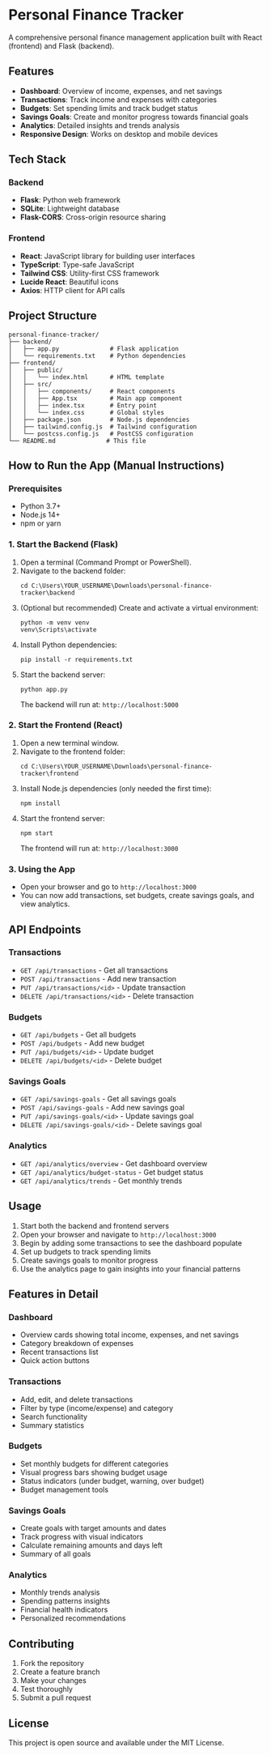 # Personal Finance Tracker

A comprehensive personal finance management application built with React (frontend) and Flask (backend).

## Features

- **Dashboard**: Overview of income, expenses, and net savings
- **Transactions**: Track income and expenses with categories
- **Budgets**: Set spending limits and track budget status
- **Savings Goals**: Create and monitor progress towards financial goals
- **Analytics**: Detailed insights and trends analysis
- **Responsive Design**: Works on desktop and mobile devices

## Tech Stack

### Backend
- **Flask**: Python web framework
- **SQLite**: Lightweight database
- **Flask-CORS**: Cross-origin resource sharing

### Frontend
- **React**: JavaScript library for building user interfaces
- **TypeScript**: Type-safe JavaScript
- **Tailwind CSS**: Utility-first CSS framework
- **Lucide React**: Beautiful icons
- **Axios**: HTTP client for API calls

## Project Structure

```
personal-finance-tracker/
├── backend/
│   ├── app.py              # Flask application
│   └── requirements.txt    # Python dependencies
├── frontend/
│   ├── public/
│   │   └── index.html      # HTML template
│   ├── src/
│   │   ├── components/     # React components
│   │   ├── App.tsx         # Main app component
│   │   ├── index.tsx       # Entry point
│   │   └── index.css       # Global styles
│   ├── package.json        # Node.js dependencies
│   ├── tailwind.config.js  # Tailwind configuration
│   └── postcss.config.js   # PostCSS configuration
└── README.md              # This file
```

## How to Run the App (Manual Instructions)

### Prerequisites
- Python 3.7+
- Node.js 14+
- npm or yarn

### 1. Start the Backend (Flask)

1. Open a terminal (Command Prompt or PowerShell).
2. Navigate to the backend folder:
   ```
   cd C:\Users\YOUR_USERNAME\Downloads\personal-finance-tracker\backend
   ```
3. (Optional but recommended) Create and activate a virtual environment:
   ```
   python -m venv venv
   venv\Scripts\activate
   ```
4. Install Python dependencies:
   ```
   pip install -r requirements.txt
   ```
5. Start the backend server:
   ```
   python app.py
   ```
   The backend will run at: `http://localhost:5000`

### 2. Start the Frontend (React)

1. Open a new terminal window.
2. Navigate to the frontend folder:
   ```
   cd C:\Users\YOUR_USERNAME\Downloads\personal-finance-tracker\frontend
   ```
3. Install Node.js dependencies (only needed the first time):
   ```
   npm install
   ```
4. Start the frontend server:
   ```
   npm start
   ```
   The frontend will run at: `http://localhost:3000`

### 3. Using the App

- Open your browser and go to `http://localhost:3000`
- You can now add transactions, set budgets, create savings goals, and view analytics.

## API Endpoints

### Transactions
- `GET /api/transactions` - Get all transactions
- `POST /api/transactions` - Add new transaction
- `PUT /api/transactions/<id>` - Update transaction
- `DELETE /api/transactions/<id>` - Delete transaction

### Budgets
- `GET /api/budgets` - Get all budgets
- `POST /api/budgets` - Add new budget
- `PUT /api/budgets/<id>` - Update budget
- `DELETE /api/budgets/<id>` - Delete budget

### Savings Goals
- `GET /api/savings-goals` - Get all savings goals
- `POST /api/savings-goals` - Add new savings goal
- `PUT /api/savings-goals/<id>` - Update savings goal
- `DELETE /api/savings-goals/<id>` - Delete savings goal

### Analytics
- `GET /api/analytics/overview` - Get dashboard overview
- `GET /api/analytics/budget-status` - Get budget status
- `GET /api/analytics/trends` - Get monthly trends

## Usage

1. Start both the backend and frontend servers
2. Open your browser and navigate to `http://localhost:3000`
3. Begin by adding some transactions to see the dashboard populate
4. Set up budgets to track spending limits
5. Create savings goals to monitor progress
6. Use the analytics page to gain insights into your financial patterns

## Features in Detail

### Dashboard
- Overview cards showing total income, expenses, and net savings
- Category breakdown of expenses
- Recent transactions list
- Quick action buttons

### Transactions
- Add, edit, and delete transactions
- Filter by type (income/expense) and category
- Search functionality
- Summary statistics

### Budgets
- Set monthly budgets for different categories
- Visual progress bars showing budget usage
- Status indicators (under budget, warning, over budget)
- Budget management tools

### Savings Goals
- Create goals with target amounts and dates
- Track progress with visual indicators
- Calculate remaining amounts and days left
- Summary of all goals

### Analytics
- Monthly trends analysis
- Spending patterns insights
- Financial health indicators
- Personalized recommendations

## Contributing

1. Fork the repository
2. Create a feature branch
3. Make your changes
4. Test thoroughly
5. Submit a pull request

## License

This project is open source and available under the MIT License. 